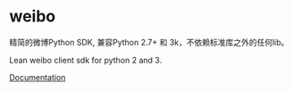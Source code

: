 weibo
=====

精简的微博Python SDK, 兼容Python 2.7+ 和 3k，不依赖标准库之外的任何lib。

Lean weibo client sdk for python 2 and 3.

[Documentation](https://github.com/dlutxx/weibo/blob/master/weibo.py)
